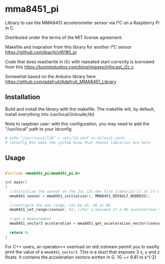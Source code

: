 # mma8451_pi

Library to use the MMA8451 accelerometer sensor via I²C on a Raspberry Pi in C.

Distributed under the terms of the MIT license agreement.

Makefile and inspration from this library for another I²C sensor https://github.com/leachj/vl6180_pi

Code that does read/write in i2c with repeated start correctly is borrowed from this https://bunniestudios.com/blog/images/infocast_i2c.c

Somewhat based on the Arduino library here https://github.com/adafruit/Adafruit_MMA8451_Library

## Installation

Build and install the library with the makefile. The makefile will, by default, install everything into /usr/local/{inlcude;lib}

Note to raspbian user: with this configuration, you may need to add the "/usr/local" path to your ldconfig

```bash
# echo "/usr/local/lib" > /etc/ld.conf.so.d/local.conf;
# ldconfig #to make the system know that theses libraries are here
```

## Usage

```C

#include <mma8451_pi/mma8451_pi.h>

int main()
{
  //Initialise the sensor on the 1st i2c-dev file (/dev/i2c-1) at it's default address (0x1D)
  mma8451 sensor = mma8451_initialise(1, MMA8451_DEFAULT_ADDRESS);
  
  //configure the max range, can be 2G, 4G or 8G
  mma8451_set_range(&sensor, 4); //For a maximum of a 4G acceleartion vector
  
  //get a measurement
  mma8451_vector3 acceleration = mma8451_get_acceleration_vector(&sensor);
  
  return 0;
}

```

For C++ users, an operator<< overload on std::ostream permit you to easilly print the value of a `mma8451_vector3`. This is a stuct that exposes 3 x, y and z floats. It contains the acceleration vectors wirtten in G. 1G ~= 9.81 m.s^(-2)
